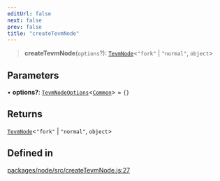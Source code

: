 ```yaml
---
editUrl: false
next: false
prev: false
title: "createTevmNode"
---
```


> **createTevmNode**(`options`?): [`TevmNode`](/reference/tevm/node/type-aliases/tevmnode/)\<`"fork"` \| `"normal"`, `object`\>

## Parameters

• **options?**: [`TevmNodeOptions`](/reference/tevm/node/type-aliases/tevmnodeoptions/)\<[`Common`](/reference/tevm/common/type-aliases/common/)\> = `{}`

## Returns

[`TevmNode`](/reference/tevm/node/type-aliases/tevmnode/)\<`"fork"` \| `"normal"`, `object`\>

## Defined in

[packages/node/src/createTevmNode.js:27](https://github.com/qbzzt/tevm-monorepo/blob/main/packages/node/src/createTevmNode.js#L27)
